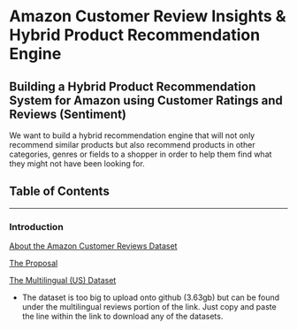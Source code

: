 # Amazon Customer Review Insights & Hybrid Product Recommendation Engine
## Building a Hybrid Product Recommendation System for Amazon using Customer Ratings and Reviews (Sentiment)

We want to build a hybrid recommendation engine that will not only recommend similar products but also recommend products in other categories, genres or fields to a shopper in order to help them find what they might not have been looking for.

## Table of Contents
--------------------------

### Introduction
[About the Amazon Customer Reviews Dataset](https://s3.amazonaws.com/amazon-reviews-pds/readme.html)

[The Proposal](https://github.com/dametreusv/amazon_hybrid_recommendation_system/blob/master/APR_Proposal.pdf)

[The Multilingual (US) Dataset](https://s3.amazonaws.com/amazon-reviews-pds/tsv/index.txt)
- The dataset is too big to upload onto github (3.63gb) but can be found under the multilingual reviews portion of the link.  Just copy and paste the line within the link to download any of the datasets.
